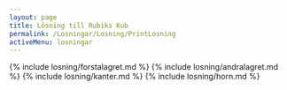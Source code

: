 ```yaml
---
layout: page
title: Lösning till Rubiks Kub
permalink: /Losningar/Losning/PrintLosning
activeMenu: losningar
---
```

<div class="container margin-top">
{% include losning/forstalagret.md %}
{% include losning/andralagret.md %}
{% include losning/kanter.md %}
{% include losning/horn.md %}
</div>